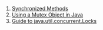  1. [Synchronized Methods](https://docs.oracle.com/javase/tutorial/essential/concurrency/syncmeth.html)
 2. [Using a Mutex Object in Java](https://www.baeldung.com/java-mutex)
 3. [Guide to java.util.concurrent.Locks](https://www.baeldung.com/java-concurrent-locks)

